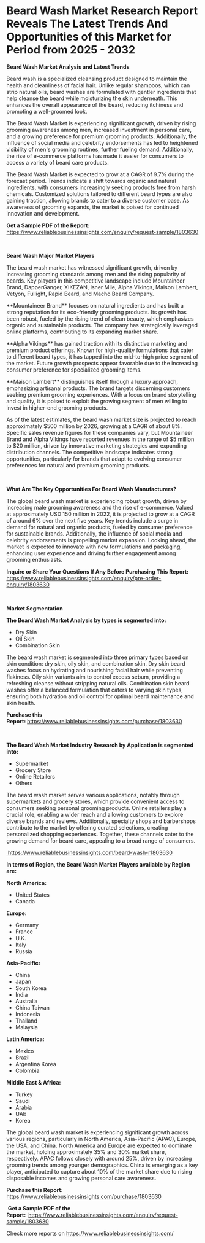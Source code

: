 <p><h1>Beard Wash Market Research Report Reveals The Latest Trends And Opportunities of this Market for Period from 2025 - 2032</h1></p><p><strong>Beard Wash Market Analysis and Latest Trends</strong></p>
<p><p>Beard wash is a specialized cleansing product designed to maintain the health and cleanliness of facial hair. Unlike regular shampoos, which can strip natural oils, beard washes are formulated with gentler ingredients that help cleanse the beard while moisturizing the skin underneath. This enhances the overall appearance of the beard, reducing itchiness and promoting a well-groomed look.</p><p>The Beard Wash Market is experiencing significant growth, driven by rising grooming awareness among men, increased investment in personal care, and a growing preference for premium grooming products. Additionally, the influence of social media and celebrity endorsements has led to heightened visibility of men's grooming routines, further fueling demand. Additionally, the rise of e-commerce platforms has made it easier for consumers to access a variety of beard care products.</p><p>The Beard Wash Market is expected to grow at a CAGR of 9.7% during the forecast period. Trends indicate a shift towards organic and natural ingredients, with consumers increasingly seeking products free from harsh chemicals. Customized solutions tailored to different beard types are also gaining traction, allowing brands to cater to a diverse customer base. As awareness of grooming expands, the market is poised for continued innovation and development.</p></p>
<p><strong>Get a Sample PDF of the Report:&nbsp;</strong> <a href="https://www.reliablebusinessinsights.com/enquiry/request-sample/1803630?utm_campaign=3032&utm_medium=2&utm_source=Github&utm_content=ia&utm_term=04042025&utm_id=beard-wash">https://www.reliablebusinessinsights.com/enquiry/request-sample/1803630</a></p>
<p>&nbsp;</p>
<p><strong>Beard Wash Major Market Players</strong></p>
<p><p>The beard wash market has witnessed significant growth, driven by increasing grooming standards among men and the rising popularity of beards. Key players in this competitive landscape include Mountaineer Brand, DapperGanger, XIKEZAN, Isner Mile, Alpha Vikings, Maison Lambert, Vetyon, Fullight, Rapid Beard, and Macho Beard Company.</p><p>**Mountaineer Brand** focuses on natural ingredients and has built a strong reputation for its eco-friendly grooming products. Its growth has been robust, fueled by the rising trend of clean beauty, which emphasizes organic and sustainable products. The company has strategically leveraged online platforms, contributing to its expanding market share.</p><p>**Alpha Vikings** has gained traction with its distinctive marketing and premium product offerings. Known for high-quality formulations that cater to different beard types, it has tapped into the mid-to-high price segment of the market. Future growth prospects appear favorable due to the increasing consumer preference for specialized grooming items.</p><p>**Maison Lambert** distinguishes itself through a luxury approach, emphasizing artisanal products. The brand targets discerning customers seeking premium grooming experiences. With a focus on brand storytelling and quality, it is poised to exploit the growing segment of men willing to invest in higher-end grooming products.</p><p>As of the latest estimates, the beard wash market size is projected to reach approximately $500 million by 2026, growing at a CAGR of about 8%. Specific sales revenue figures for these companies vary, but Mountaineer Brand and Alpha Vikings have reported revenues in the range of $5 million to $20 million, driven by innovative marketing strategies and expanding distribution channels. The competitive landscape indicates strong opportunities, particularly for brands that adapt to evolving consumer preferences for natural and premium grooming products.</p></p>
<p>&nbsp;</p>
<p><strong>What Are The Key Opportunities For Beard Wash Manufacturers?</strong></p>
<p><p>The global beard wash market is experiencing robust growth, driven by increasing male grooming awareness and the rise of e-commerce. Valued at approximately USD 150 million in 2022, it is projected to grow at a CAGR of around 6% over the next five years. Key trends include a surge in demand for natural and organic products, fueled by consumer preference for sustainable brands. Additionally, the influence of social media and celebrity endorsements is propelling market expansion. Looking ahead, the market is expected to innovate with new formulations and packaging, enhancing user experience and driving further engagement among grooming enthusiasts.</p></p>
<p><strong>Inquire or Share Your Questions If Any Before Purchasing This Report:</strong> <a href="https://www.reliablebusinessinsights.com/enquiry/pre-order-enquiry/1803630?utm_campaign=3032&utm_medium=2&utm_source=Github&utm_content=ia&utm_term=04042025&utm_id=beard-wash">https://www.reliablebusinessinsights.com/enquiry/pre-order-enquiry/1803630</a></p>
<p>&nbsp;</p>
<p><strong>Market Segmentation</strong></p>
<p><strong>The Beard Wash Market Analysis by types is segmented into:</strong></p>
<p><ul><li>Dry Skin</li><li>Oil Skin</li><li>Combination Skin</li></ul></p>
<p><p>The beard wash market is segmented into three primary types based on skin condition: dry skin, oily skin, and combination skin. Dry skin beard washes focus on hydrating and nourishing facial hair while preventing flakiness. Oily skin variants aim to control excess sebum, providing a refreshing cleanse without stripping natural oils. Combination skin beard washes offer a balanced formulation that caters to varying skin types, ensuring both hydration and oil control for optimal beard maintenance and skin health.</p></p>
<p><strong>Purchase this Report:&nbsp;</strong><a href="https://www.reliablebusinessinsights.com/purchase/1803630?utm_campaign=3032&utm_medium=2&utm_source=Github&utm_content=ia&utm_term=04042025&utm_id=beard-wash">https://www.reliablebusinessinsights.com/purchase/1803630</a></p>
<p>&nbsp;</p>
<p><strong>The Beard Wash Market Industry Research by Application is segmented into:</strong></p>
<p><ul><li>Supermarket</li><li>Grocery Store</li><li>Online Retailers</li><li>Others</li></ul></p>
<p><p>The beard wash market serves various applications, notably through supermarkets and grocery stores, which provide convenient access to consumers seeking personal grooming products. Online retailers play a crucial role, enabling a wider reach and allowing customers to explore diverse brands and reviews. Additionally, specialty shops and barbershops contribute to the market by offering curated selections, creating personalized shopping experiences. Together, these channels cater to the growing demand for beard care, appealing to a broad range of consumers.</p></p>
<p><a href="https://www.reliablebusinessinsights.com/beard-wash-r1803630?utm_campaign=3032&utm_medium=2&utm_source=Github&utm_content=ia&utm_term=04042025&utm_id=beard-wash">&nbsp;https://www.reliablebusinessinsights.com/beard-wash-r1803630</a></p>
<p><strong>In terms of Region, the Beard Wash Market Players available by Region are:</strong></p>
<p>
    <p> <strong> North America: </strong>
        <ul>
            <li>United States</li>
            <li>Canada</li>
        </ul>
        </p> 
    <p> <strong> Europe: </strong>
        <ul>
            <li>Germany</li>
            <li>France</li>
            <li>U.K.</li>
            <li>Italy</li>
            <li>Russia</li>
        </ul>
        </p> 
    <p> <strong> Asia-Pacific: </strong>
        <ul>
            <li>China</li>
            <li>Japan</li>
            <li>South Korea</li>
            <li>India</li>
            <li>Australia</li>
            <li>China Taiwan</li>
            <li>Indonesia</li>
            <li>Thailand</li>
            <li>Malaysia</li>
        </ul>
        </p> 
    <p> <strong> Latin America: </strong>
        <ul>
            <li>Mexico</li>
            <li>Brazil</li>
            <li>Argentina Korea</li>
            <li>Colombia</li>
        </ul>
        </p> 
    <p> <strong> Middle East & Africa: </strong>
        <ul>
            <li>Turkey</li>
            <li>Saudi</li>
            <li>Arabia</li>
            <li>UAE</li>
            <li>Korea</li>
        </ul>
    </p>
    </p>
<p><p>The global beard wash market is experiencing significant growth across various regions, particularly in North America, Asia-Pacific (APAC), Europe, the USA, and China. North America and Europe are expected to dominate the market, holding approximately 35% and 30% market share, respectively. APAC follows closely with around 25%, driven by increasing grooming trends among younger demographics. China is emerging as a key player, anticipated to capture about 10% of the market share due to rising disposable incomes and growing personal care awareness.</p></p>
<p><strong>Purchase this Report: </strong><a href="https://www.reliablebusinessinsights.com/purchase/1803630?utm_campaign=3032&utm_medium=2&utm_source=Github&utm_content=ia&utm_term=04042025&utm_id=beard-wash">https://www.reliablebusinessinsights.com/purchase/1803630</a></p>
<p>&nbsp;<strong>Get a Sample PDF of the Report:&nbsp;&nbsp;</strong><a href="https://www.reliablebusinessinsights.com/enquiry/request-sample/1803630?utm_campaign=3032&utm_medium=2&utm_source=Github&utm_content=ia&utm_term=04042025&utm_id=beard-wash">https://www.reliablebusinessinsights.com/enquiry/request-sample/1803630</a></p>
<p><strong></strong></p>
<p>Check more reports on <a href="https://www.reliablebusinessinsights.com/?utm_campaign=3032&utm_medium=2&utm_source=Github&utm_content=ia&utm_term=04042025&utm_id=beard-wash">https://www.reliablebusinessinsights.com/</a></p>